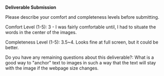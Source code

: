 **Deliverable Submission**

Please describe your comfort and completeness levels before submitting.

Comfort Level (1-5): 3 - I was fairly comfortable until, I had to situate the words in the center of the images.

Completeness Level (1-5): 3.5~4. Looks fine at full screen, but it could be better.

Do you have any remaining questions about this deliverable?: What is a good way to "anchor" text to images in such a way that the text will stay with the image if the webpage size changes.
